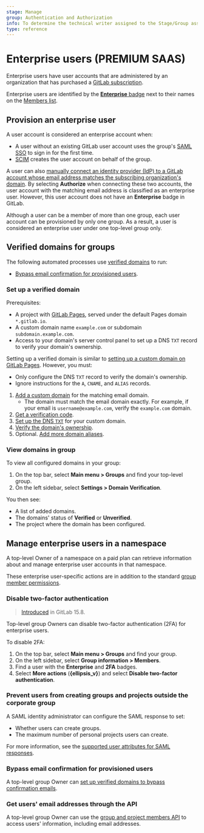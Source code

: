 ```yaml
---
stage: Manage
group: Authentication and Authorization
info: To determine the technical writer assigned to the Stage/Group associated with this page, see https://about.gitlab.com/handbook/product/ux/technical-writing/#assignments
type: reference
---
```


# Enterprise users **(PREMIUM SAAS)**

Enterprise users have user accounts that are administered by an organization that
has purchased a [GitLab subscription](../../subscriptions/index.md).

Enterprise users are identified by the [**Enterprise** badge](../project/badges.md)
next to their names on the [Members list](../group/manage.md#filter-and-sort-members-in-a-group).

## Provision an enterprise user

A user account is considered an enterprise account when:

- A user without an existing GitLab user account uses the group's
  [SAML SSO](../group/saml_sso/index.md) to sign in for the first time.
- [SCIM](../group/saml_sso/scim_setup.md) creates the user account on behalf of
  the group.

A user can also [manually connect an identity provider (IdP) to a GitLab account whose email address matches the subscribing organization's domain](../group/saml_sso/index.md#linking-saml-to-your-existing-gitlabcom-account).
By selecting **Authorize** when connecting these two accounts, the user account
with the matching email address is classified as an enterprise user. However, this
user account does not have an **Enterprise** badge in GitLab.

Although a user can be a member of more than one group, each user account can be
provisioned by only one group. As a result, a user is considered an enterprise
user under one top-level group only.

## Verified domains for groups

The following automated processes use [verified domains](../project/pages/custom_domains_ssl_tls_certification/index.md) to run:

- [Bypass email confirmation for provisioned users](#bypass-email-confirmation-for-provisioned-users).

### Set up a verified domain

Prerequisites:

- A project with [GitLab Pages](../project/pages/index.md), served under the default Pages domain `*.gitlab.io`.
- A custom domain name `example.com` or subdomain `subdomain.example.com`.
- Access to your domain's server control panel to set up a DNS `TXT` record to verify your domain's ownership.

Setting up a verified domain is similar to [setting up a custom domain on GitLab Pages](../project/pages/custom_domains_ssl_tls_certification/index.md). However, you must:

- Only configure the DNS `TXT` record to verify the domain's ownership.
- Ignore instructions for the `A`, `CNAME`, and `ALIAS` records.

1. [Add a custom domain](../project/pages/custom_domains_ssl_tls_certification/index.md#1-add-a-custom-domain) for the matching email domain.
   - The domain must match the email domain exactly. For example, if your email is `username@example.com`, verify the `example.com` domain.
1. [Get a verification code](../project/pages/custom_domains_ssl_tls_certification/index.md#2-get-the-verification-code).
1. [Set up the DNS `TXT`](../project/pages/custom_domains_ssl_tls_certification/index.md#3-set-up-dns-records) for your custom domain.
1. [Verify the domain's ownership](../project/pages/custom_domains_ssl_tls_certification/index.md#4-verify-the-domains-ownership).
1. Optional. [Add more domain aliases](../project/pages/custom_domains_ssl_tls_certification/index.md#add-more-domain-aliases).

### View domains in group

To view all configured domains in your group:

1. On the top bar, select **Main menu > Groups** and find your top-level group.
1. On the left sidebar, select **Settings > Domain Verification**.

You then see:

- A list of added domains.
- The domains' status of **Verified** or **Unverified**.
- The project where the domain has been configured.

## Manage enterprise users in a namespace

A top-level Owner of a namespace on a paid plan can retrieve information about and
manage enterprise user accounts in that namespace.

These enterprise user-specific actions are in addition to the standard
[group member permissions](../permissions.md#group-members-permissions).

### Disable two-factor authentication

> [Introduced](https://gitlab.com/groups/gitlab-org/-/epics/9484) in GitLab 15.8.

Top-level group Owners can disable two-factor authentication (2FA) for enterprise users.

To disable 2FA:

1. On the top bar, select **Main menu > Groups** and find your group.
1. On the left sidebar, select **Group information > Members**.
1. Find a user with the **Enterprise** and **2FA** badges.
1. Select **More actions** (**{ellipsis_v}**) and select **Disable two-factor authentication**.

### Prevent users from creating groups and projects outside the corporate group

A SAML identity administrator can configure the SAML response to set:

- Whether users can create groups.
- The maximum number of personal projects users can create.

For more information, see the [supported user attributes for SAML responses](../group/saml_sso/index.md#supported-user-attributes).

### Bypass email confirmation for provisioned users

A top-level group Owner can [set up verified domains to bypass confirmation emails](../group/saml_sso/index.md#bypass-user-email-confirmation-with-verified-domains).

### Get users' email addresses through the API

A top-level group Owner can use the [group and project members API](../../api/members.md)
to access users' information, including email addresses.
